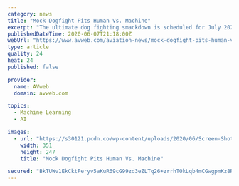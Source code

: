 ```yaml
---
category: news
title: "Mock Dogfight Pits Human Vs. Machine"
excerpt: "The ultimate dog fighting smackdown is scheduled for July 2021 when the Air Force pits one of its top fighter pilots against an autonomous fighter controlled by artificial intelligence. Lt. Gen. Jack Shanahan,"
publishedDateTime: 2020-06-07T21:18:00Z
webUrl: "https://www.avweb.com/aviation-news/mock-dogfight-pits-human-vs-machine/"
type: article
quality: 24
heat: 24
published: false

provider:
  name: AVweb
  domain: avweb.com

topics:
  - Machine Learning
  - AI

images:
  - url: "https://s30121.pcdn.co/wp-content/uploads/2020/06/Screen-Shot-2020-06-07-at-2.15.16-PM.jpg"
    width: 351
    height: 247
    title: "Mock Dogfight Pits Human Vs. Machine"

secured: "BkTUWv1EkCktPeryv5aKuR69cG99zd3eZLTq26+zrrhTOkLqb4mCGwgpmKz8RFW5PEMEttBh/XFs5c6tLfuNXfD9SXe1L/0Ftf+nCZlAE3k8fKPyICVOSmw6y0Gxnq7sSPHF8IdwBmraO1tXMRBaTW+DHXjVyKK4uCkS4Edr32tWpQ6pLeA+c2XXVq1+26R3C3AtNWIkOKSKXtvdLvWH/T0TbG9VTRg1AyqRN/s1H2Okzzd9P8x7WLCwPiEUBs0nsdfZTkmZDa6NmYVP2OL/6+NGuynvlRBTMRRbUy0fBog4wY02uyAtMlJD7S/lRJLgYK39ly/pWOtDKzqWfCEE0aMDu4Yaiu34UOCDAAKb6DK0i06ihfTFnZLk8jHfJ/QEXAdJM+urWxQ4ia4sd7lp0fVxWFK3srNEyoHJmvpu+zdHDBDglX+fU3VwXG+eJ5OQotU6dpekBalid9spjHySPuTdZC+5cDMewzeZVwMMPBw=;9bPZcREP8WhLBePLbujlUA=="
---
```


